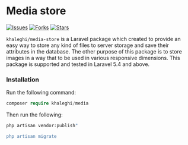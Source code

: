 # Media store
[![Issues](https://img.shields.io/github/issues/Saeid-Khaleghi/media-store.svg?style=flat-square)](https://github.com/Saeid-Khaleghi/media-store/issues)
[![Forks](	https://img.shields.io/github/forks/Saeid-Khaleghi/media-store.svg?style=flat-square)](https://github.com/Saeid-Khaleghi/media-store/network/members)
[![Stars](	https://img.shields.io/github/stars/Saeid-Khaleghi/media-store.svg?style=flat-square)](https://github.com/Saeid-Khaleghi/media-store/stargazers)

`khaleghi/media-store` is a Laravel package which created to provide an easy way 
to store any kind of files to server storage and save their attributes in the database.
The other purpose of this package is to store images in a way that to be used in various responsive dimensions. 
This package is supported and tested in Laravel 5.4 and above.

### Installation
Run the following command: 
```php
composer require khaleghi/media
```

Then run the following:
```bash
php artisan vendor:publish"

php artisan migrate
```
